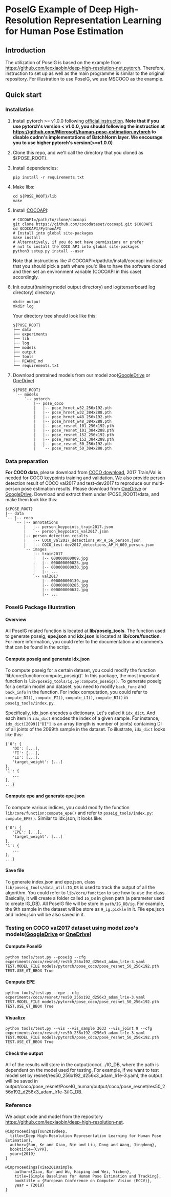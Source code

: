 # PoseIG Example of Deep High-Resolution Representation Learning for Human Pose Estimation

## Introduction
The utilization of PoseIG is based on the example from https://github.com/leoxiaobin/deep-high-resolution-net.pytorch. Therefore, instruction to set up as well as the main programme is similar to the original repository. For illustration to use PoseIG, we use MSCOCO as the example.

## Quick start
### Installation
1. Install pytorch >= v1.0.0 following [official instruction](https://pytorch.org/).
   **Note that if you use pytorch's version < v1.0.0, you should following the instruction at <https://github.com/Microsoft/human-pose-estimation.pytorch> to disable cudnn's implementations of BatchNorm layer. We encourage you to use higher pytorch's version(>=v1.0.0)**
2. Clone this repo, and we'll call the directory that you cloned as ${POSE_ROOT}.
3. Install dependencies:
   ```
   pip install -r requirements.txt
   ```
4. Make libs:
   ```
   cd ${POSE_ROOT}/lib
   make
   ```
5. Install [COCOAPI](https://github.com/cocodataset/cocoapi):
   ```
   # COCOAPI=/path/to/clone/cocoapi
   git clone https://github.com/cocodataset/cocoapi.git $COCOAPI
   cd $COCOAPI/PythonAPI
   # Install into global site-packages
   make install
   # Alternatively, if you do not have permissions or prefer
   # not to install the COCO API into global site-packages
   python3 setup.py install --user
   ```
   Note that instructions like # COCOAPI=/path/to/install/cocoapi indicate that you should pick a path where you'd like to have the software cloned and then set an environment variable (COCOAPI in this case) accordingly.
4. Init output(training model output directory) and log(tensorboard log directory) directory:

   ```
   mkdir output 
   mkdir log
   ```

   Your directory tree should look like this:

   ```
   ${POSE_ROOT}
   ├── data
   ├── experiments
   ├── lib
   ├── log
   ├── models
   ├── output
   ├── tools 
   ├── README.md
   └── requirements.txt
   ```

6. Download pretrained models from our model zoo([GoogleDrive](https://drive.google.com/drive/folders/1hOTihvbyIxsm5ygDpbUuJ7O_tzv4oXjC?usp=sharing) or [OneDrive](https://1drv.ms/f/s!AhIXJn_J-blW231MH2krnmLq5kkQ))
   ```
   ${POSE_ROOT}
    `-- models
        `-- pytorch
            |-- pose_coco
            |   |-- pose_hrnet_w32_256x192.pth
            |   |-- pose_hrnet_w32_384x288.pth
            |   |-- pose_hrnet_w48_256x192.pth
            |   |-- pose_hrnet_w48_384x288.pth
            |   |-- pose_resnet_101_256x192.pth
            |   |-- pose_resnet_101_384x288.pth
            |   |-- pose_resnet_152_256x192.pth
            |   |-- pose_resnet_152_384x288.pth
            |   |-- pose_resnet_50_256x192.pth
            |   `-- pose_resnet_50_384x288.pth

   ```
   
### Data preparation

**For COCO data**, please download from [COCO download](http://cocodataset.org/#download), 2017 Train/Val is needed for COCO keypoints training and validation. We also provide person detection result of COCO val2017 and test-dev2017 to reproduce our multi-person pose estimation results. Please download from [OneDrive](https://1drv.ms/f/s!AhIXJn_J-blWzzDXoz5BeFl8sWM-) or [GoogleDrive](https://drive.google.com/drive/folders/1fRUDNUDxe9fjqcRZ2bnF_TKMlO0nB_dk?usp=sharing).
Download and extract them under {POSE_ROOT}/data, and make them look like this:
```
${POSE_ROOT}
|-- data
`-- |-- coco
    `-- |-- annotations
        |   |-- person_keypoints_train2017.json
        |   `-- person_keypoints_val2017.json
        |-- person_detection_results
        |   |-- COCO_val2017_detections_AP_H_56_person.json
        |   |-- COCO_test-dev2017_detections_AP_H_609_person.json
        `-- images
            |-- train2017
            |   |-- 000000000009.jpg
            |   |-- 000000000025.jpg
            |   |-- 000000000030.jpg
            |   |-- ... 
            `-- val2017
                |-- 000000000139.jpg
                |-- 000000000285.jpg
                |-- 000000000632.jpg
                |-- ... 
```

### PoseIG Package Illustration

#### Overview
All PoseIG related function is located at **lib/poseig_tools**. The function used to generate poseig, **epe.json** and **idx.json** is located at **lib/core/function**. For more information, you could refer to the documentation and comments that can be found in the script. 

#### Compute poseig and generate idx.json
To compute poseig for a certain dataset, you could modify the function 'lib/core/function:compute_poseig()'. In this package, the most important function is `lib/poseig_tools/ig.py:compute_poseig()`. To generate poseig for a certain model and dataset, you need to modify `back_func` and `back_info` in the function. For index computation, you could refer to `compute_DI()`, `compute_FI()`, `compute_LI()`, `compute_RI()` in `poseig_tools/index.py`.

Specifically, idx.json encodes a dictionary. Let's called it `idx_dict`. And each item in `idx_dict` encodes the index of a given sample. For instance, `idx_dict[2099]["DI"]` is an array (length is number of joints) containing DI of all joints of the 2099th sample in the dataset. To illustrate, `idx_dict` looks like this:

```
{'0': {
   'DI': [...],
   'FI': [...],
   'LI': [...].
   'target_weight': [...]
},
'1': {
   ...
},
...}
```

#### Compute epe and generate epe.json
To compute various indices, you could modify the function `lib/core/function:compute_epe()` and refer to `poseig_tools/index.py: compute_EPE()`. Similar to idx.json, it looks like:
```
{'0': {
   'EPE': [...],
   'target_weight': [...]
},
'1': {
   ...
},
...}
```

#### Save file
To generate index.json and epe.json, class `lib/poseig_tools/data_util:IG_DB` is used to track the output of all the algorithm. You could refer to `lib/core/function` to see how to use the class. Basically, it will create a folder called `IG_DB` in given path (a parameter used to create IG_DB). All PoseIG file will be store in `path/IG_DB/ig`. For example, the 9th sample in the dataset will be store as `9_ig.pickle` in it. File epe.json and index.json will be also saved in it.


### Testing on COCO val2017 dataset using model zoo's models([GoogleDrive](https://drive.google.com/drive/folders/1hOTihvbyIxsm5ygDpbUuJ7O_tzv4oXjC?usp=sharing) or [OneDrive](https://1drv.ms/f/s!AhIXJn_J-blW231MH2krnmLq5kkQ))

#### Compute PoseIG

```
python tools/test.py --poseig --cfg experiments/coco/resnet/res50_256x192_d256x3_adam_lr1e-3.yaml TEST.MODEL_FILE models/pytorch/pose_coco/pose_resnet_50_256x192.pth TEST.USE_GT_BBOX True
```

#### Compute EPE

```
python tools/test.py --epe --cfg experiments/coco/resnet/res50_256x192_d256x3_adam_lr1e-3.yaml TEST.MODEL_FILE models/pytorch/pose_coco/pose_resnet_50_256x192.pth TEST.USE_GT_BBOX True
```

#### Visualize

```
python tools/test.py --vis --vis_sample 3633 --vis_joint 9 --cfg experiments/coco/resnet/res50_256x192_d256x3_adam_lr1e-3.yaml TEST.MODEL_FILE models/pytorch/pose_coco/pose_resnet_50_256x192.pth TEST.USE_GT_BBOX True
```

#### Check the output

All of the results will store in the output/coco/.../IG_DB, where the path is dependent on the model used for testing. For example, if we want to test model set by resnet/res50_256x192_d256x3_adam_lr1e-3.yaml, the output will be saved in output/coco/pose_resnet/PoseIG_human/output/coco/pose_resnet/res50_256x192_d256x3_adam_lr1e-3/IG_DB.

### Reference
We adopt code and model from the repository https://github.com/leoxiaobin/deep-high-resolution-net.

```
@inproceedings{sun2019deep,
  title={Deep High-Resolution Representation Learning for Human Pose Estimation},
  author={Sun, Ke and Xiao, Bin and Liu, Dong and Wang, Jingdong},
  booktitle={CVPR},
  year={2019}
}

@inproceedings{xiao2018simple,
    author={Xiao, Bin and Wu, Haiping and Wei, Yichen},
    title={Simple Baselines for Human Pose Estimation and Tracking},
    booktitle = {European Conference on Computer Vision (ECCV)},
    year = {2018}
}
```
